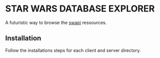 # STAR WARS DATABASE EXPLORER
A futuristic way to browse the [swapi](https://swapi.dev/) ressources.

## Installation
Follow the installations steps for each client and server directory.
